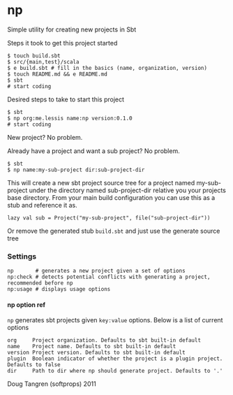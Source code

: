 # np

Simple utility for creating new projects in Sbt

Steps it took to get this project started

    $ touch build.sbt
    $ src/{main,test}/scala
    $ e build.sbt # fill in the basics (name, organization, version)
    $ touch README.md && e README.md
    $ sbt
    # start coding

Desired steps to take to start this project

    $ sbt
    $ np org:me.lessis name:np version:0.1.0
    # start coding

New project? No problem.

Already have a project and want a sub project? No problem.

    $ sbt
    $ np name:my-sub-project dir:sub-project-dir

This will create a new sbt project source tree for a project named my-sub-project under
the directory named sub-project-dir relative you your projects base directory. From your main build configuration you can use this as a stub and reference it as.

    lazy val sub = Project("my-sub-project", file("sub-project-dir"))

Or remove the generated stub `build.sbt` and just use the generate source tree

### Settings

    np       # generates a new project given a set of options
    np:check # detects potential conflicts with generating a project, recommended before np
    np:usage # displays usage options

#### np option ref

`np` generates sbt projects given `key:value` options. Below is a list of current options

    org     Project organization. Defaults to sbt built-in default
    name    Project name. Defaults to sbt built-in default
    version Project version. Defaults to sbt built-in default
    plugin  Boolean indicator of whether the project is a plugin project. Defaults to false
    dir     Path to dir where np should generate project. Defaults to '.'

Doug Tangren (softprops) 2011
